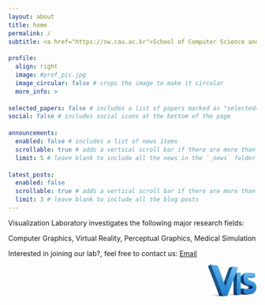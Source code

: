 ```yaml
---
layout: about
title: home
permalink: /
subtitle: <a href="https://sw.cau.ac.kr">School of Computer Science and Engineering</a>, <a href="https://www.cau.ac.kr">Chung-Ang University</a>

profile:
  align: right
  image: #prof_pic.jpg
  image_circular: false # crops the image to make it circular
  more_info: >

selected_papers: false # includes a list of papers marked as "selected={true}"
social: false # includes social icons at the bottom of the page

announcements:
  enabled: false # includes a list of news items
  scrollable: true # adds a vertical scroll bar if there are more than 3 news items
  limit: 5 # leave blank to include all the news in the `_news` folder

latest_posts:
  enabled: false
  scrollable: true # adds a vertical scroll bar if there are more than 3 new posts items
  limit: 3 # leave blank to include all the blog posts
---
```

<p>
Visualization Laboratory investigates the following major research fields:<br>

Computer Graphics, Virtual Reality, Perceptual Graphics, Medical Simulation<br>
</p>
<p>
  Interested in joining our lab?, feel free to contact us:
<a href="mailto:viscau@gmail.com">
  <i class="fa-solid fa-envelope"></i> Email
</a>
</p>

<img width="100" style="float:right;" src="/assets/img/vislogo3D_2025.png">
